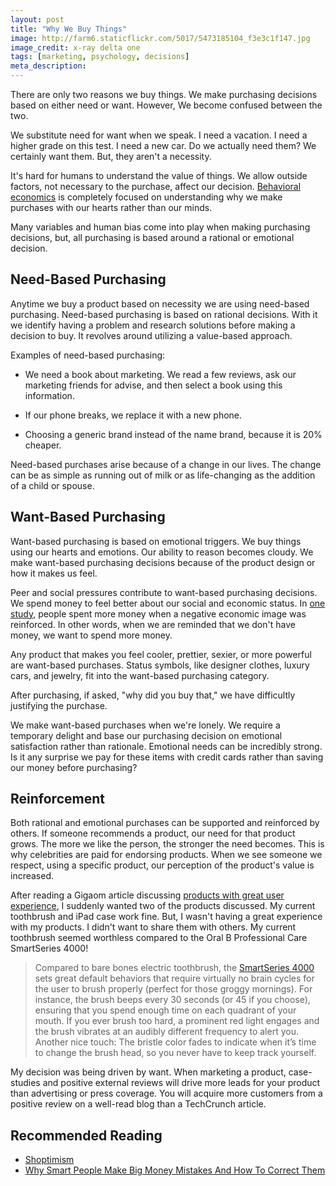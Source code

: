 ```yaml
---
layout: post
title: "Why We Buy Things"
image: http://farm6.staticflickr.com/5017/5473185104_f3e3c1f147.jpg
image_credit: x-ray delta one
tags: [marketing, psychology, decisions]
meta_description: 
---
```


There are only two reasons we buy things. We make purchasing decisions based on either need or want. However, We become confused between the two. 

We substitute need for want when we speak. I need a vacation. I need a higher grade on this test. I need a new car. Do we actually need them? We certainly want them.  But, they aren't a necessity.

It's hard for humans to understand the value of things. We allow outside factors, not necessary to the purchase, affect our decision. [Behavioral economics][2] is completely focused on understanding why we make purchases with our hearts rather than our minds.

Many variables and human bias come into play when making purchasing decisions, but, all purchasing is based around a rational or emotional decision.

## Need-Based Purchasing

Anytime we buy a product based on necessity we are using need-based purchasing. Need-based purchasing is based on rational decisions. With it we identify having a problem and research solutions before making a decision to buy. It revolves around utilizing a value-based approach.

Examples of need-based purchasing:

* We need a book about marketing. We read a few reviews, ask our marketing friends for advise, and then select a book using this information.

* If our phone breaks, we replace it with a new phone.

* Choosing a generic brand instead of the name brand, because it is 20% cheaper.

Need-based purchases arise because of a change in our lives. The change can be as simple as running out of milk or as life-changing as the addition of a child or spouse.

## Want-Based Purchasing

Want-based purchasing is based on emotional triggers. We buy things using our hearts and emotions. Our ability to reason becomes cloudy. We make want-based purchasing decisions because of the product design or how it makes us feel.

Peer and social pressures contribute to want-based purchasing decisions. We spend money to feel better about our social and economic status. In [one study][3], people spent more money when a negative economic image was reinforced. In other words, when we are reminded that we don't have money, we want to spend more money.

Any product that makes you feel cooler, prettier, sexier, or more powerful are want-based purchases. Status symbols, like designer clothes, luxury cars, and jewelry, fit into the want-based purchasing category.

After purchasing, if asked, "why did you buy that," we have difficultly justifying the purchase. 

We make want-based purchases when we're lonely. We require a temporary delight and base our purchasing decision on emotional satisfaction rather than rationale. Emotional needs can be incredibly strong. Is it any surprise we pay for these items with credit cards rather than saving our money before purchasing?

## Reinforcement
Both rational and emotional purchases can be supported and reinforced by others. If someone recommends a product, our need for that product grows. The more we like the person, the stronger the need becomes. This is why celebrities are paid for endorsing products. When we see someone we respect, using a specific product, our perception of the product's value is increased.

After reading a Gigaom article discussing [products with great user experience][1], I suddenly wanted two of the products discussed. My current toothbrush and iPad case work fine. But, I wasn't having a great experience with my products. I didn't want to share them with others. My current toothbrush seemed worthless compared to the Oral B Professional Care SmartSeries 4000!

> Compared to bare bones electric toothbrush, the [SmartSeries 4000][6] sets great default behaviors that require virtually no brain cycles for the user to brush properly (perfect for those groggy mornings). For instance, the brush beeps every 30 seconds (or 45 if you choose), ensuring that you spend enough time on each quadrant of your mouth. If you ever brush too hard, a prominent red light engages and the brush vibrates at an audibly different frequency to alert you. Another nice touch: The bristle color fades to indicate when it’s time to change the brush head, so you never have to keep track yourself.

My decision was being driven by want. When marketing a product, case-studies and positive external reviews will drive more leads for your product than advertising or press coverage. You will acquire more customers from a positive review on a well-read blog than a TechCrunch article.

## Recommended Reading

* [Shoptimism][5]
* [Why Smart People Make Big Money Mistakes And How To Correct Them][4]

[1]: http://gigaom.com/2012/12/16/five-products-that-get-the-user-experience-right/
[2]: http://en.wikipedia.org/wiki/Behavioral_economics
[3]: http://pss.sagepub.com/content/early/2011/11/04/0956797611419519.abstract?rss=1
[4]: http://www.amazon.com/gp/product/0684859386/ref=as_li_ss_tl?ie=UTF8&camp=1789&creative=390957&creativeASIN=0684859386&linkCode=as2&tag=breharsblo-20
[5]: http://www.amazon.com/gp/product/0743296257/ref=as_li_ss_tl?ie=UTF8&camp=1789&creative=390957&creativeASIN=0743296257&linkCode=as2&tag=breharsblo-20
[6]: http://www.amazon.com/gp/product/B008PEMR0O/ref=as_li_ss_tl?ie=UTF8&camp=1789&creative=390957&creativeASIN=B008PEMR0O&linkCode=as2&tag=breharsblo-20"
